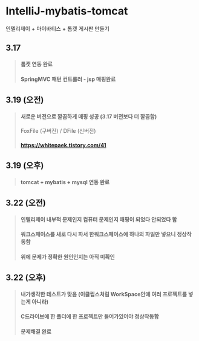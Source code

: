 # IntelliJ-mybatis-tomcat
인텔리제이 + 마이바티스 + 톰캣 게시판 만들기

## 3.17 
> #### 톰캣 연동 완료   
> #### SpringMVC 패턴 컨트롤러 - jsp 매핑완료
   
   
## 3.19 (오전)
> #### 새로운 버전으로 깔끔하게 매핑 성공 (3.17 버전보다 더 깔끔함)   
> FoxFile (구버전) / DFile (신버전)
> #### https://whitepaek.tistory.com/41 
   
   
## 3.19 (오후)
> #### tomcat + mybatis + mysql 연동 완료   
   
## 3.22 (오전)
> #### 인텔리제이 내부적 문제인지 컴퓨터 문제인지 매핑이 되었다 안되었다 함   
> #### 워크스페이스를 새로 다시 파서 한워크스페이스에 하나의 파일만 넣으니 정상작동함   
> #### 위에 문제가 정확한 원인인지는 아직 미확인   

   
## 3.22 (오후)   
> #### 내가생각한 테스트가 맞음 (이클립스처럼 WorkSpace안에 여러 프로젝트를 넣는게 아니라)   
> #### C드라이브에 한 폴더에 한 프로젝트만 들어가있어야 정상작동함   
> #### 문제해결 완료   

